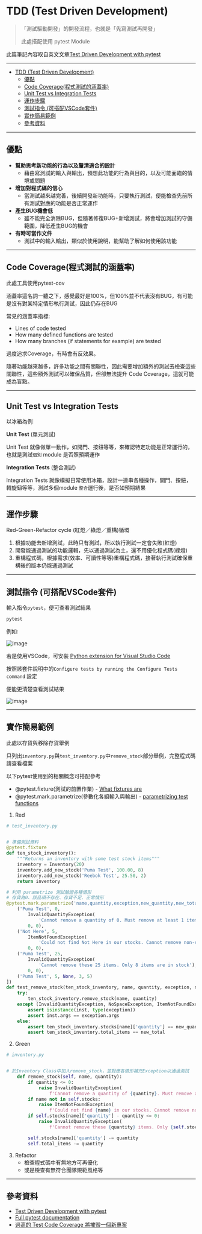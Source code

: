 # TDD (Test Driven Development)
> 「測試驅動開發」的開發流程，也就是「先寫測試再開發」
> 
> 此處搭配使用 pytest Module

此篇筆記內容取自英文文章[Test Driven Development with pytest](https://stackabuse.com/test-driven-development-with-pytest/)

---

- [TDD (Test Driven Development)](#tdd-test-driven-development)
  - [優點](#優點)
  - [Code Coverage(程式測試的涵蓋率)](#code-coverage程式測試的涵蓋率)
  - [Unit Test vs Integration Tests](#unit-test-vs-integration-tests)
  - [運作步驟](#運作步驟)
  - [測試指令 (可搭配VSCode套件)](#測試指令-可搭配vscode套件)
  - [實作簡易範例](#實作簡易範例)
  - [參考資料](#參考資料)

---

## 優點
* **幫助思考新功能的行為以及釐清適合的設計**
  * 藉由寫測試的輸入與輸出，預想此功能的行為與目的，以及可能面臨的情境或問題
* **增加對程式碼的信心**
  * 當測試越來越完善，後續開發新功能時，只要執行測試，便能檢查先前所有測試對應的功能是否正常運作
* **產生BUG機會低**
  * 雖不能完全消除BUG，但隨著修復BUG+新增測試，將會增加測試的守備範圍，降低產生BUG的機會
* **有時可當作文件**
  * 測試中的輸入輸出，類似於使用說明，能幫助了解如何使用該功能

---

## Code Coverage(程式測試的涵蓋率)
此處工具使用pytest-cov

涵蓋率這名詞一聽之下，感覺最好是100%，但100%並不代表沒有BUG，有可能是沒有對某特定情形執行測試，因此仍存在BUG

常見的涵蓋率指標:
* Lines of code tested
* How many defined functions are tested
* How many branches (if statements for example) are tested

過度追求Coverage，有時會有反效果。

隨著功能越來越多，許多功能之間有關聯性，因此需要增加額外的測試去檢查這些關聯性，這些額外測試可以確保品質，但卻無法提升 Code Coverage，這就可能成為盲點。

---
## Unit Test vs Integration Tests

以冰箱為例

**Unit Test** (單元測試)

Unit Test 就像做單一動作，如開門、按鈕等等，來確認特定功能是正常運行的，也就是測試`個別` module 是否照預期運作


**Integration Tests** (整合測試)

Integration Tests 就像模擬日常使用冰箱，設計一連串各種操作，開門、按鈕，轉旋鈕等等，測試多個module `整合`運行後，是否如預期結果

---

## 運作步驟

Red-Green-Refactor cycle (紅燈／綠燈／重構)循環
1. 根據功能去新增測試，此時只有測試，所以執行測試一定會失敗(紅燈)
2. 開發能通過測試的功能邏輯，先以通過測試為主，還不用優化程式碼(綠燈)
3. 重構程式碼，根據需求(效率、可讀性等等)重構程式碼，接著執行測試確保重構後的版本仍能通過測試

---

## 測試指令 (可搭配VSCode套件)

輸入指令`pytest`，便可查看測試結果
```bash
pytest
```

例如:

![image](https://github.com/wadelu23/MarkdownPicture/blob/main/pytest/pytest-result.png?raw=true)


若是使用VSCode，可安裝 [Python extension for Visual Studio Code](https://marketplace.visualstudio.com/items?itemName=ms-python.python)


按照該套件說明中的`Configure tests by running the Configure Tests command` 設定

便能更清楚查看測試結果

![image](https://github.com/wadelu23/MarkdownPicture/blob/main/vscode/vscode-pytest.png?raw=true)

---

## 實作簡易範例
此處以存貨與移除存貨舉例

只列出`inventory.py`與`test_inventory.py`中`remove_stock`部分舉例，完整程式碼請查看檔案

以下pytest使用到的相關概念可搭配參考
* @pytest.fixture(測試的前置作業) - [What fixtures are](https://docs.pytest.org/en/6.2.x/fixture.html#what-fixtures-are)
* @pytest.mark.parametrize(參數化各組輸入與輸出) - [parametrizing test functions](https://docs.pytest.org/en/6.2.x/parametrize.html#pytest-mark-parametrize-parametrizing-test-functions)



1. Red
```python
# test_inventory.py


# 準備測試資料
@pytest.fixture
def ten_stock_inventory():
    """Returns an inventory with some test stock items"""
    inventory = Inventory(20)
    inventory.add_new_stock('Puma Test', 100.00, 8)
    inventory.add_new_stock('Reebok Test', 25.50, 2)
    return inventory

# 利用 parametrize 測試驗證各種情形
# 存貨為0、該品項不存在、存貨不足、正常情形
@pytest.mark.parametrize('name,quantity,exception,new_quantity,new_total', [
    ('Puma Test', 0,
        InvalidQuantityException(
            'Cannot remove a quantity of 0. Must remove at least 1 item'),
        0, 0),
    ('Not Here', 5,
        ItemNotFoundException(
            'Could not find Not Here in our stocks. Cannot remove non-existing stock'),
        0, 0),
    ('Puma Test', 25,
        InvalidQuantityException(
            'Cannot remove these 25 items. Only 8 items are in stock'),
        0, 0),
    ('Puma Test', 5, None, 3, 5)
])
def test_remove_stock(ten_stock_inventory, name, quantity, exception, new_quantity, new_total):
    try:
        ten_stock_inventory.remove_stock(name, quantity)
    except (InvalidQuantityException, NoSpaceException, ItemNotFoundException) as inst:
        assert isinstance(inst, type(exception))
        assert inst.args == exception.args
    else:
        assert ten_stock_inventory.stocks[name]['quantity'] == new_quantity
        assert ten_stock_inventory.total_items == new_total
```

2. Green
```python
# inventory.py


# 於Inventory Class中加入remove_stock，並對應各情形補充Exception以通過測試
    def remove_stock(self, name, quantity):
        if quantity <= 0:
            raise InvalidQuantityException(
                f'Cannot remove a quantity of {quantity}. Must remove at least 1 item')
        if name not in self.stocks:
            raise ItemNotFoundException(
                f'Could not find {name} in our stocks. Cannot remove non-existing stock')
        if self.stocks[name]['quantity'] - quantity <= 0:
            raise InvalidQuantityException(
                f'Cannot remove these {quantity} items. Only {self.stocks[name]["quantity"]} items are in stock')

        self.stocks[name]['quantity'] -= quantity
        self.total_items -= quantity
```

3. Refactor
   * 檢查程式碼中有無地方可再優化
   * 或是檢查有無符合團隊規範風格等

---

## 參考資料
* [Test Driven Development with pytest](https://stackabuse.com/test-driven-development-with-pytest/)
* [Full pytest documentation](https://docs.pytest.org/en/6.2.x/contents.html)
* [過高的 Test Code Coverage 將摧毀一個新專案](https://www.puritys.me/docs-blog/article-230-%E9%81%8E%E9%AB%98%E7%9A%84-Test-Code-Coverage-%E5%B0%87%E6%91%A7%E6%AF%80%E4%B8%80%E5%80%8B%E6%96%B0%E5%B0%88%E6%A1%88.html)
